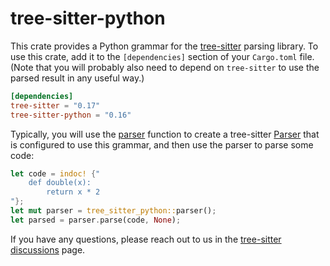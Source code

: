 # tree-sitter-python

This crate provides a Python grammar for the [tree-sitter][] parsing library.
To use this crate, add it to the `[dependencies]` section of your `Cargo.toml`
file. (Note that you will probably also need to depend on `tree-sitter` to use
the parsed result in any useful way.)

```toml
[dependencies]
tree-sitter = "0.17"
tree-sitter-python = "0.16"
```

Typically, you will use the [parser][] function to create a tree-sitter
[Parser][] that is configured to use this grammar, and then use the parser to
parse some code:

```rust
let code = indoc! {"
    def double(x):
        return x * 2
"};
let mut parser = tree_sitter_python::parser();
let parsed = parser.parse(code, None);
```

If you have any questions, please reach out to us in the [tree-sitter
discussions] page.

[language]: https://docs.rs/tree-sitter/*/tree_sitter/struct.Language.html
[parser]: https://docs.rs/tree-sitter/*/tree_sitter/struct.Parser.html
[parser]: fn.parser.html
[tree-sitter]: https://tree-sitter.github.io/
[tree-sitter discussions]: https://github.com/tree-sitter/tree-sitter/discussions
